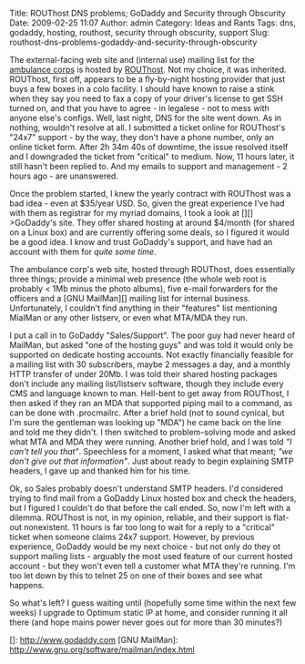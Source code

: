 Title: ROUThost DNS problems; GoDaddy and Security through Obscurity
Date: 2009-02-25 11:07
Author: admin
Category: Ideas and Rants
Tags: dns, godaddy, hosting, routhost, security through obscurity, support
Slug: routhost-dns-problems-godaddy-and-security-through-obscurity

The external-facing web site and (internal use) mailing list for the
[ambulance corps][] is hosted by [ROUThost][]. Not my choice, it was
inherited. ROUThost, first off, appears to be a fly-by-night hosting
provider that just buys a few boxes in a colo facility. I should have
known to raise a stink when they say you need to fax a copy of your
driver's license to get SSH turned on, and that you have to agree - in
legalese - not to mess with anyone else's configs. Well, last night, DNS
for the site went down. As in nothing, wouldn't resolve at all. I
submitted a ticket online for ROUThost's "24x7" support - by the way,
they don't have a phone number, only an online ticket form. After 2h 34m
40s of downtime, the issue resolved itself and I downgraded the ticket
from "critical" to medium. Now, 11 hours later, it still hasn't been
replied to. And my emails to support and management - 2 hours ago - are
unanswered.

Once the problem started, I knew the yearly contract with ROUThost was a
bad idea - even at $35/year USD. So, given the great experience I've had
with them as registrar for my myriad domains, I took a look at [][]
\>GoDaddy's site</a>. They offer shared hosting at around $4/month (for
shared on a Linux box) and are currently offering some deals, so I
figured it would be a good idea. I know and trust GoDaddy's support, and
have had an account with them for *quite some time*.

The ambulance corp's web site, hosted through ROUThost, does essentially
three things; provide a minimal web presence (the whole web root is
probably < 1Mb minus the photo albums), five e-mail forwarders for the
officers and a [GNU MailMan][] mailing list for internal business.
Unfortunately, I couldn't find anything in their "features" list
mentioning MialMan or any other listserv, or even what MTA/MDA they run.

I put a call in to GoDaddy "Sales/Support". The poor guy had never heard
of MailMan, but asked "one of the hosting guys" and was told it would
only be supported on dedicate hosting accounts. Not exactly financially
feasible for a mailing list with 30 subscribers, maybe 2 messages a day,
and a monthly HTTP transfer of under 20Mb. I was told their shared
hosting packages don't include any mailing list/listserv software,
though they include every CMS and language known to man. Hell-bent to
get away from ROUThost, I then asked if they ran an MDA that supported
piping mail to a command, as can be done with .procmailrc. After a brief
hold (not to sound cynical, but I'm sure the gentleman was looking up
"MDA") he came back on the line and told me they didn't. I then switched
to problem-solving mode and asked what MTA and MDA they were running.
Another brief hold, and I was told *"I can't tell you that"*. Speechless
for a moment, I asked what that meant; *"we don't give out that
information"*. Just about ready to begin explaining SMTP headers, I gave
up and thanked him for his time.

Ok, so Sales probably doesn't understand SMTP headers. I'd considered
trying to find mail from a GoDaddy Linux hosted box and check the
headers, but I figured I couldn't do that before the call ended. So, now
I'm left with a dilemma. ROUThost is not, in my opinion, reliable, and
their support is flat-out nonexistent. 11 hours is far too long to wait
for a reply to a "critical" ticket when someone claims 24x7 support.
However, by previous experience, GoDaddy would be my next choice - but
not only do they ot support mailing lists - arguably the most used
feature of our current hosted account - but they won't even tell a
customer what MTA they're running. I'm too let down by this to telnet 25
on one of their boxes and see what happens.

So what's left? I guess waiting until (hopefully some time within the
next few weeks) I upgrade to Optimum static IP at home, and consider
running it all there (and hope mains power never goes out for more than
30 minutes?)

  [ambulance corps]: http://www.midlandparkambulance.com
  [ROUThost]: http://www.routhost.com
  []: http://www.godaddy.com
  [GNU MailMan]: http://www.gnu.org/software/mailman/index.html
